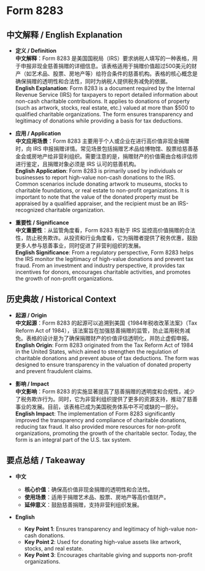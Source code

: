 # Form 8283

## 中文解释 / English Explanation

* **定义 / Definition**  
  **中文解释**：Form 8283 是美国国税局（IRS）要求纳税人填写的一种表格，用于申报非现金慈善捐赠的详细信息。该表格适用于捐赠价值超过500美元的财产（如艺术品、股票、房地产等）给符合条件的慈善机构。表格的核心概念是确保捐赠的透明性和合法性，同时为纳税人提供税务减免的依据。  
  **English Explanation**: Form 8283 is a document required by the Internal Revenue Service (IRS) for taxpayers to report detailed information about non-cash charitable contributions. It applies to donations of property (such as artwork, stocks, real estate, etc.) valued at more than $500 to qualified charitable organizations. The form ensures transparency and legitimacy of donations while providing a basis for tax deductions.

* **应用 / Application**  
  **中文应用场景**：Form 8283 主要用于个人或企业在进行高价值非现金捐赠时，向 IRS 申报捐赠详情。常见场景包括捐赠艺术品给博物馆、股票给慈善基金会或房地产给非营利组织。需要注意的是，捐赠财产的价值需由合格评估师进行鉴定，且捐赠对象必须是 IRS 认可的慈善机构。  
  **English Application**: Form 8283 is primarily used by individuals or businesses to report high-value non-cash donations to the IRS. Common scenarios include donating artwork to museums, stocks to charitable foundations, or real estate to non-profit organizations. It is important to note that the value of the donated property must be appraised by a qualified appraiser, and the recipient must be an IRS-recognized charitable organization.

* **重要性 / Significance**  
  **中文重要性**：从监管角度看，Form 8283 有助于 IRS 监控高价值捐赠的合法性，防止税务欺诈。从投资和行业角度看，它为捐赠者提供了税务优惠，鼓励更多人参与慈善事业，同时促进了非营利组织的发展。  
  **English Significance**: From a regulatory perspective, Form 8283 helps the IRS monitor the legitimacy of high-value donations and prevent tax fraud. From an investment and industry perspective, it provides tax incentives for donors, encourages charitable activities, and promotes the growth of non-profit organizations.

## 历史典故 / Historical Context

* **起源 / Origin**  
  **中文起源**：Form 8283 的起源可以追溯到美国《1984年税收改革法案》（Tax Reform Act of 1984），该法案旨在加强慈善捐赠的监管，防止滥用税务减免。表格的设计是为了确保捐赠财产的价值评估透明化，并防止虚假申报。  
  **English Origin**: Form 8283 originated from the Tax Reform Act of 1984 in the United States, which aimed to strengthen the regulation of charitable donations and prevent abuse of tax deductions. The form was designed to ensure transparency in the valuation of donated property and prevent fraudulent claims.

* **影响 / Impact**  
  **中文影响**：Form 8283 的实施显著提高了慈善捐赠的透明度和合规性，减少了税务欺诈行为。同时，它为非营利组织提供了更多的资源支持，推动了慈善事业的发展。目前，该表格已成为美国税务体系中不可或缺的一部分。  
  **English Impact**: The implementation of Form 8283 significantly improved the transparency and compliance of charitable donations, reducing tax fraud. It also provided more resources for non-profit organizations, promoting the growth of the charitable sector. Today, the form is an integral part of the U.S. tax system.

## 要点总结 / Takeaway

* **中文**  
  - **核心价值**：确保高价值非现金捐赠的透明性和合法性。  
  - **使用场景**：适用于捐赠艺术品、股票、房地产等高价值财产。  
  - **延伸意义**：鼓励慈善捐赠，支持非营利组织发展。

* **English**  
  - **Key Point 1**: Ensures transparency and legitimacy of high-value non-cash donations.  
  - **Key Point 2**: Used for donating high-value assets like artwork, stocks, and real estate.  
  - **Key Point 3**: Encourages charitable giving and supports non-profit organizations.